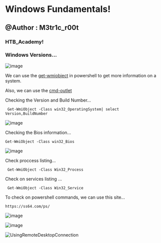 # Windows Fundamentals!
## @Author : M3tr1c_r00t
### HTB_Academy!
### Windows Versions...

![image](https://user-images.githubusercontent.com/99975622/212542317-d8ed1c5e-3167-4cd5-bd6c-a77494a66e44.png)

We can use the <a href="https://learn.microsoft.com/en-us/powershell/module/microsoft.powershell.management/get-wmiobject?view=powershell-5.1">get-wmiobject</a> in powershell to get more information on a system.

Also, we can use the <a href="https://docs.microsoft.com/en-us/powershell/scripting/developer/cmdlet/cmdlet-overview?view=powershell-7"> cmd-outlet</a>

Checking the Version and Build Number...
```
 Get-WmiObject -Class win32_OperatingSystem| select Version,BuildNumber
```
![image](https://user-images.githubusercontent.com/99975622/212542657-a4fac87c-02c9-461b-8976-82226ce3606b.png)

Checking the Bios information...
```
Get-WmiObject -Class win32_Bios
```
![image](https://user-images.githubusercontent.com/99975622/212542793-49bb8fa6-491d-4142-8965-4cbe12c49951.png)

Check proccess listing...
```
 Get-WmiObject -Class Win32_Process
```

Check on services listing ...
```
 Get-WmiObject -Class Win32_Service

```

To check on powershell commands, we can use this site...
```
https://ss64.com/ps/
```


![image](https://user-images.githubusercontent.com/99975622/212544707-9774ee02-6178-44e1-b052-ce199cf38c4d.png)



![image](https://user-images.githubusercontent.com/99975622/212544773-58c780cd-6d96-4d8c-bbd0-25128a66726c.png)


![UsingRemoteDesktopConnection](https://user-images.githubusercontent.com/99975622/212544854-6a801d78-5d94-40fa-8bab-ff55b2111970.gif)


